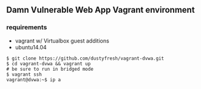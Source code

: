 ## Damn Vulnerable Web App Vagrant environment
### requirements
- vagrant w/ Virtualbox guest additions
- ubuntu14.04

```
$ git clone https://github.com/dustyfresh/vagrant-dvwa.git
$ cd vagrant-dvwa && vagrant up
# be sure to run in bridged mode
$ vagrant ssh
vagrant@dvwa:~$ ip a
```

